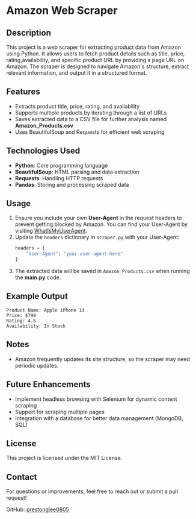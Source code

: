 # Amazon Web Scraper

## Description
This project is a web scraper for extracting product data from Amazon using Python. It allows users to fetch product details such as title, price, rating,availability, and specific product URL by providing a page URL on Amazon. The scraper is designed to navigate Amazon's structure, extract relevant information, and output it in a structured format.

## Features
- Extracts product title, price, rating, and availability
- Supports multiple products by iterating through a list of URLs
- Saves extracted data to a CSV file for further analysis named **Amazon_Products.csv**
- Uses BeautifulSoup and Requests for efficient web scraping

## Technologies Used
- **Python**: Core programming language
- **BeautifulSoup**: HTML parsing and data extraction
- **Requests**: Handling HTTP requests
- **Pandas**: Storing and processing scraped data

## Usage
1. Ensure you include your own **User-Agent** in the request headers to prevent getting blocked by Amazon. You can find your User-Agent by visiting [WhatIsMyUserAgent](https://www.whatismybrowser.com/detect/what-is-my-user-agent).
2. Update the `headers` dictionary in `scraper.py` with your User-Agent:
   ```python
   headers = {
       "User-Agent": "your-user-agent-here"
   }
   ```
3. The extracted data will be saved in `Amazon_Products.csv` when running the **main.py** code. 

## Example Output
```
Product Name: Apple iPhone 13
Price: $799
Rating: 4.5
Availability: In Stock
```

## Notes
- Amazon frequently updates its site structure, so the scraper may need periodic updates.

## Future Enhancements
- Implement headless browsing with Selenium for dynamic content scraping
- Support for scraping multiple pages
- Integration with a database for better data management (MongoDB, SQL)

## License
This project is licensed under the MIT License.

## Contact
For questions or improvements, feel free to reach out or submit a pull request!

GitHub: [prestonglee0805](https://github.com/prestonglee0805)
